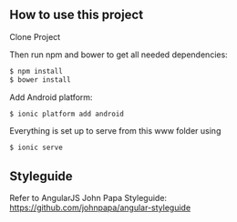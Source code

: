 ## How to use this project

Clone Project

Then run npm and bower to get all needed dependencies:

```bash
$ npm install
$ bower install
```

Add Android platform:

```bash
$ ionic platform add android
```

Everything is set up to serve from this www folder using
```bash
$ ionic serve
```
## Styleguide

Refer to AngularJS John Papa Styleguide: https://github.com/johnpapa/angular-styleguide
